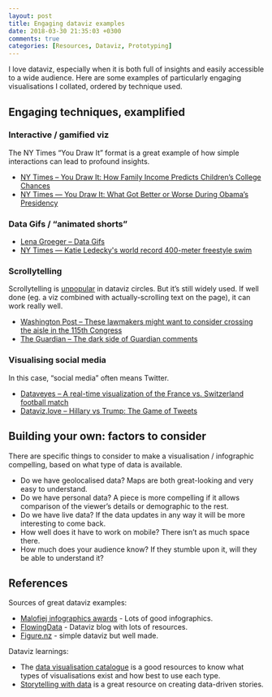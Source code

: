 ```yaml
---
layout: post
title: Engaging dataviz examples
date: 2018-03-30 21:35:03 +0300
comments: true
categories: [Resources, Dataviz, Prototyping]
---
```


I love dataviz, especially when it is both full of insights and easily accessible to a wide audience. Here are some examples of particularly engaging visualisations I collated, ordered by technique used.

<!-- more -->

## Engaging techniques, examplified

### Interactive / gamified viz

The NY Times “You Draw It” format is a great example of how simple interactions can lead to profound insights.

- [NY Times – You Draw It: How Family Income Predicts Children’s College Chances](https://www.nytimes.com/interactive/2015/05/28/upshot/you-draw-it-how-family-income-affects-childrens-college-chances.html)
- [NY Times — You Draw It: What Got Better or Worse During Obama’s Presidency](https://www.nytimes.com/interactive/2017/01/15/us/politics/you-draw-obama-legacy.html)

### Data Gifs / “animated shorts”

- [Lena Groeger – Data Gifs](http://lenagroeger.com/datagifs/)
- [NY Times — Katie Ledecky's world record 400-meter freestyle swim](https://www.nytimes.com/2016/08/08/sports/olympics/katie-ledecky-400-freestyle-swimming-record.html)

### Scrollytelling

Scrollytelling is [unpopular](https://eagereyes.org/blog/2016/the-scrollytelling-scourge) in dataviz circles. But it’s still widely used. If well done (eg. a viz combined with actually-scrolling text on the page), it can work really well.

- [Washington Post – These lawmakers might want to consider crossing the aisle in the 115th Congress](https://www.washingtonpost.com/graphics/politics/endangered-seats/)
- [The Guardian – The dark side of Guardian comments](https://www.theguardian.com/technology/2016/apr/12/the-dark-side-of-guardian-comments)

### Visualising social media

In this case, “social media” often means Twitter.

- [Dataveyes – A real-time visualization of the France vs. Switzerland football match](http://dataveyes.com/#!/en/projects/twitter)
- [Dataviz.love – Hillary vs Trump: The Game of Tweets](http://dataviz.love/2017/02/05/hillary-vs-trump-the-game-of-tweets/)

## Building your own: factors to consider

There are specific things to consider to make a visualisation / infographic compelling, based on what type of data is available.

- Do we have geolocalised data? Maps are both great-looking and very easy to understand.
- Do we have personal data? A piece is more compelling if it allows comparison of the viewer’s details or demographic to the rest.
- Do we have live data? If the data updates in any way it will be more interesting to come back.
- How well does it have to work on mobile? There isn’t as much space there.
- How much does your audience know? If they stumble upon it, will they be able to understand it?

## References

Sources of great dataviz examples:

- [Malofiej infographics awards](https://iguacel.github.io/malofiej/index.html) - Lots of good infographics.
- [FlowingData](https://flowingdata.com/) - Dataviz blog with lots of resources.
- [Figure.nz](https://figure.nz/) - simple dataviz but well made.

Dataviz learnings:

- The [data visualisation catalogue](https://datavizcatalogue.com/) is a good resources to know what types of visualisations exist and how best to use each type.
- [Storytelling with data](https://www.storytellingwithdata.com/) is a great resource on creating data-driven stories.
